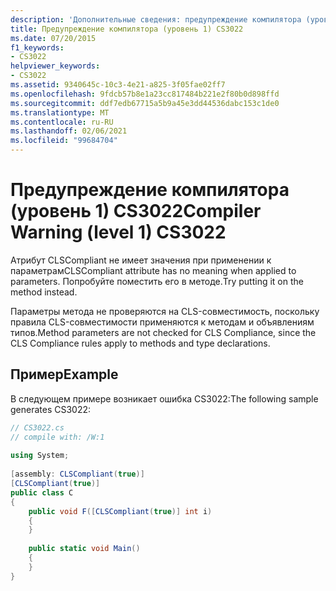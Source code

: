 ```yaml
---
description: 'Дополнительные сведения: предупреждение компилятора (уровень 1) CS3022'
title: Предупреждение компилятора (уровень 1) CS3022
ms.date: 07/20/2015
f1_keywords:
- CS3022
helpviewer_keywords:
- CS3022
ms.assetid: 9340645c-10c3-4e21-a825-3f05fae02ff7
ms.openlocfilehash: 9fdcb57b8e1a23cc817484b221e2f80b0d898ffd
ms.sourcegitcommit: ddf7edb67715a5b9a45e3dd44536dabc153c1de0
ms.translationtype: MT
ms.contentlocale: ru-RU
ms.lasthandoff: 02/06/2021
ms.locfileid: "99684704"
---
```

# <a name="compiler-warning-level-1-cs3022"></a><span data-ttu-id="219d2-103">Предупреждение компилятора (уровень 1) CS3022</span><span class="sxs-lookup"><span data-stu-id="219d2-103">Compiler Warning (level 1) CS3022</span></span>

<span data-ttu-id="219d2-104">Атрибут CLSCompliant не имеет значения при применении к параметрам</span><span class="sxs-lookup"><span data-stu-id="219d2-104">CLSCompliant attribute has no meaning when applied to parameters.</span></span> <span data-ttu-id="219d2-105">Попробуйте поместить его в методе.</span><span class="sxs-lookup"><span data-stu-id="219d2-105">Try putting it on the method instead.</span></span>  
  
 <span data-ttu-id="219d2-106">Параметры метода не проверяются на CLS-совместимость, поскольку правила CLS-совместимости применяются к методам и объявлениям типов.</span><span class="sxs-lookup"><span data-stu-id="219d2-106">Method parameters are not checked for CLS Compliance, since the CLS Compliance rules apply to methods and type declarations.</span></span>  
  
## <a name="example"></a><span data-ttu-id="219d2-107">Пример</span><span class="sxs-lookup"><span data-stu-id="219d2-107">Example</span></span>  

 <span data-ttu-id="219d2-108">В следующем примере возникает ошибка CS3022:</span><span class="sxs-lookup"><span data-stu-id="219d2-108">The following sample generates CS3022:</span></span>  
  
```csharp  
// CS3022.cs  
// compile with: /W:1  
  
using System;  
  
[assembly: CLSCompliant(true)]  
[CLSCompliant(true)]  
public class C  
{  
    public void F([CLSCompliant(true)] int i)  
    {  
    }  
  
    public static void Main()  
    {  
    }  
}  
```
